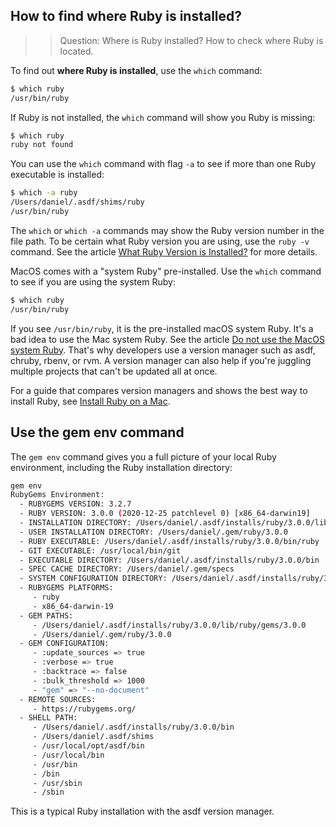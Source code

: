 ## How to find where Ruby is installed?

>> Question: Where is Ruby installed? How to check where Ruby is located.

To find out **where Ruby is installed**, use the `which` command:

```bash
$ which ruby
/usr/bin/ruby
```

If Ruby is not installed, the `which` command will show you Ruby is missing:

```bash
$ which ruby
ruby not found
```

You can use the `which` command with flag `-a` to see if more than one Ruby executable is installed:

```bash
$ which -a ruby
/Users/daniel/.asdf/shims/ruby
/usr/bin/ruby
```

The `which` or `which -a` commands may show the Ruby version number in the file path. To be certain what Ruby version you are using, use the `ruby -v` command. See the article [What Ruby Version is Installed?](/faq/what-ruby-version-is-installed/index.html) for more details.

MacOS comes with a "system Ruby" pre-installed. Use the `which` command to see if you are using the system Ruby:

```bash
$ which ruby
/usr/bin/ruby
```

If you see `/usr/bin/ruby`, it is the pre-installed macOS system Ruby. It's a bad idea to use the Mac system Ruby. See the article [Do not use the MacOS system Ruby](/faq/do-not-use-mac-system-ruby/index.html). That's why developers use a version manager such as asdf, chruby, rbenv, or rvm. A version manager can also help if you're juggling multiple projects that can't be updated all at once.

For a guide that compares version managers and shows the best way to install Ruby, see [Install Ruby on a Mac](https://mac.install.guide/ruby/index.html).

## Use the gem env command

The `gem env` command gives you a full picture of your local Ruby environment, including the Ruby installation directory:

```bash
gem env
RubyGems Environment:
  - RUBYGEMS VERSION: 3.2.7
  - RUBY VERSION: 3.0.0 (2020-12-25 patchlevel 0) [x86_64-darwin19]
  - INSTALLATION DIRECTORY: /Users/daniel/.asdf/installs/ruby/3.0.0/lib/ruby/gems/3.0.0
  - USER INSTALLATION DIRECTORY: /Users/daniel/.gem/ruby/3.0.0
  - RUBY EXECUTABLE: /Users/daniel/.asdf/installs/ruby/3.0.0/bin/ruby
  - GIT EXECUTABLE: /usr/local/bin/git
  - EXECUTABLE DIRECTORY: /Users/daniel/.asdf/installs/ruby/3.0.0/bin
  - SPEC CACHE DIRECTORY: /Users/daniel/.gem/specs
  - SYSTEM CONFIGURATION DIRECTORY: /Users/daniel/.asdf/installs/ruby/3.0.0/etc
  - RUBYGEMS PLATFORMS:
     - ruby
     - x86_64-darwin-19
  - GEM PATHS:
     - /Users/daniel/.asdf/installs/ruby/3.0.0/lib/ruby/gems/3.0.0
     - /Users/daniel/.gem/ruby/3.0.0
  - GEM CONFIGURATION:
     - :update_sources => true
     - :verbose => true
     - :backtrace => false
     - :bulk_threshold => 1000
     - "gem" => "--no-document"
  - REMOTE SOURCES:
     - https://rubygems.org/
  - SHELL PATH:
     - /Users/daniel/.asdf/installs/ruby/3.0.0/bin
     - /Users/daniel/.asdf/shims
     - /usr/local/opt/asdf/bin
     - /usr/local/bin
     - /usr/bin
     - /bin
     - /usr/sbin
     - /sbin
```

This is a typical Ruby installation with the asdf version manager.

